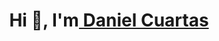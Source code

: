 <h1 align="center">Hi 👋, I'm<a href="https://100rabhcsmc.github.io/Me.io/" target="blank">
Daniel Cuartas</a></h1><!--

<h3 alinear="centro">Un apasionado desarrollador de software abierto al aprendizaje </h3>

<pag alinear="izquierda"> <imagen origen="https://komarev.com/ghpvc/?username=100rabhcsmc&label=Vistas de perfil&color=0e75b6&style=flat" alt="100rabhcsmc"/> </pag>
<pag alinear="izquierda"> <a href="https://twitter.com/100rabhcsmc" objetivo="blanco"><imagen origen="https://img.shields.io/twitter/follow/100rabhcsmc?logo=twitter&style=for-the-badge" alt="100rabhcsmc"/></a> </pag>

<a objetivo="_blanco" alinear="centro">
  <imagen alinear="bien" arriba="500" altura="300" ancho="400" alt="GIF" origen="https://media.giphy.com/media/SWoSkN6DxTszqIKEqv/giphy.gif">
</a>

- 🔭 I’m currently working as an analyst in Qualyti Sistems <a href="https://phoenix.tech/griffyn/" target="blank">Griffyn Robotech Private Limited</a>
- 🌱 I’m currently Working on learn new lenguages of programin as an Phyton, react.

  





